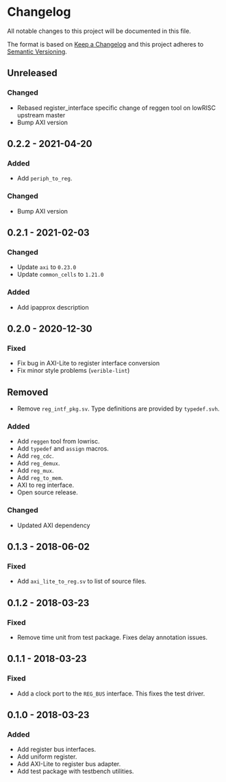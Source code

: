 # Changelog
All notable changes to this project will be documented in this file.

The format is based on [Keep a Changelog](http://keepachangelog.com/en/1.0.0/)
and this project adheres to [Semantic Versioning](http://semver.org/spec/v2.0.0.html).

## Unreleased
### Changed
- Rebased register_interface specific change of reggen tool on lowRISC upstream master
- Bump AXI version

## 0.2.2 - 2021-04-20
### Added
- Add `periph_to_reg`.

### Changed
- Bump AXI version

## 0.2.1 - 2021-02-03
### Changed
- Update `axi` to `0.23.0`
- Update `common_cells` to `1.21.0`

### Added
- Add ipapprox description

## 0.2.0 - 2020-12-30
### Fixed
- Fix bug in AXI-Lite to register interface conversion
- Fix minor style problems (`verible-lint`)

## Removed
- Remove `reg_intf_pkg.sv`. Type definitions are provided by `typedef.svh`.

### Added
- Add `reggen` tool from lowrisc.
- Add `typedef` and `assign` macros.
- Add `reg_cdc`.
- Add `reg_demux`.
- Add `reg_mux`.
- Add `reg_to_mem`.
- AXI to reg interface.
- Open source release.

### Changed
- Updated AXI dependency

## 0.1.3 - 2018-06-02
### Fixed
- Add `axi_lite_to_reg.sv` to list of source files.

## 0.1.2 - 2018-03-23
### Fixed
- Remove time unit from test package. Fixes delay annotation issues.

## 0.1.1 - 2018-03-23
### Fixed
- Add a clock port to the `REG_BUS` interface. This fixes the test driver.

## 0.1.0 - 2018-03-23
### Added
- Add register bus interfaces.
- Add uniform register.
- Add AXI-Lite to register bus adapter.
- Add test package with testbench utilities.
